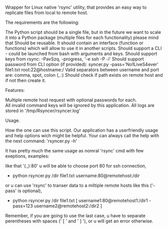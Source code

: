 Wrapper for Linux native 'rsync' utility, that provides an easy way to replicate files from local to remote host.

The requirements are the following:

The Python script should be a single file, but in the future we want to scale it into a Python package (multiple files for each functionality) please mind that
Should be reusable. It should contain an interface (function or functions) which will allow to use it in another scripts.
Should support a CLI - could be launched from bash with arguments and keys.
Should support keys from rsync: -PavSzq, -progress, '-e ssh -P -i'
Should support password from CLI option (if provided): syncer.py -pass='No1LiveS4ever' file1.txt root:22@hostname:/
Valid separators between username and port are: comma, spot, colon (,.:)
Should check if path exists on remote host and if not then create it.

Features: 

Multiple remote host request with optional passwords for each. <br />
All invalid command keys will be ignored by this application.
All logs are stored in '/tmp/Rsyncer/rsyncer.log'

Usage.

How the one can use this script. Our application has a userfriendly usage and help options wich might be helpful. Your can always call the help with the next command: 'rsyncer.py -h'

It has pretty much the same usage as nomral 'rsync' cmd with few exeptions,
examples:

like that '(.,):80' u will be able to choose port 80 for ssh connection,
  -  python rsyncer.py /dir file1.txt username:80@remotehost:/dir

or u can use 'rsync' to transer data to a miltiple remote hosts like this ('-pass' is optional),
  -  python rsyncer.py /dir file1.txt [ username1:80@remotehost1:/dir1 -pass=123 username2@remotehost2:/dir2 ]

Remember, if you are going to use the last case, u have to separate perentheses with spaces (' [ ' and ' ] '), or u will get an error otherwise.
